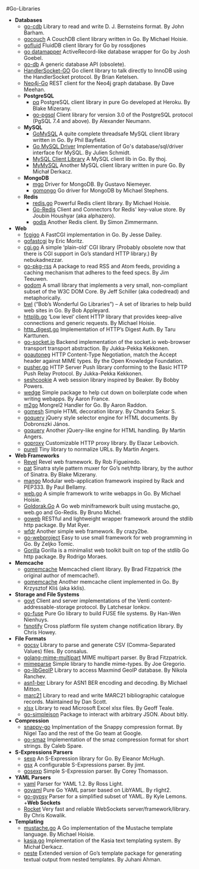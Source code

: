 #Go-Libraries

+ **Databases**
    + [go-cdb](https://github.com/jbarham/go-cdb) Library to read and write D. J. Bernsteins format. By John Barham.
    + [gocouch](http://github.com/hoisie/gocouch) A CouchDB client library written in Go. By Michael Hoisie.
    + [gofluid](http://code.google.com/p/gofluid/) FluidDB client library for Go by rossdjones
    + [go datamapper](http://github.com/yyyc514/go_datamapper) ActiveRecord-like database wrapper for Go by Josh Goebel.
    + [go-db](http://github.com/phf/go-db) A generic database API (obsolete).
    + [HandlerSocket-GO](https://github.com/bketelsen/handlersocket-go) Go client library to talk directly to InnoDB using the HandlerSocket protocol. By Brian Ketelsen.
    + [Neo4j-Go](https://github.com/davemeehan/Neo4j-GO) REST client for the Neo4j graph database. By Dave Meehan.
  + **PostgreSQL**
      + [pq](https://github.com/bmizerany/pq) PostgreSQL client library in pure Go developed at Heroku. By Blake Mizerany.
      + [go-pgsql](http://github.com/lxn/go-pgsql) Client library for version 3.0 of the PostgreSQL protocol (PgSQL 7.4 and above). By Alexander Neumann.
  + **MySQL** 
      + [GoMySQL](http://github.com/Philio/GoMySQL) A quite complete threadsafe MySQL client library written in Go. By Phil Bayfield.
      + [Go MySQL Driver](http://code.google.com/p/go-mysql-driver/) Implementation of Go's database/sql/driver interface for MySQL. By Julien Schmidt.
      + [MySQL Client Library](http://github.com/thoj/Go-MySQL-Client-Library) A MySQL client lib in Go. By thoj.
      + [MyMySQL](https://github.com/ziutek/mymysql) Another MySQL client library written in pure Go. By Michał Derkacz.
  + **MongoDB**
      + [mgo](http://labix.org/mgo) Driver for MongoDB. By Gustavo Niemeyer.
      + [gomongo](http://github.com/mikejs/gomongo) Go driver for MongoDB by Michael Stephens.
  + **Redis**
      + [redis.go](https://github.com/hoisie/redis.go) Powerful Redis client library. By Michael Hoisie.
      + [Go-Redis](http://github.com/alphazero/Go-Redis) Client and Connectors for Redis' key-value store. By Joubin Houshyar (aka alphazero).
      + [godis](https://github.com/simonz05/godis) Another Redis client. By Simon Zimmermann.
+ **Web**
    + [fcgigo](http://github.com/jldailey/fcgigo) A FastCGI implementation in Go. By Jesse Dailey.
    + [gofastcgi](https://launchpad.net/~ericmoritz/+junk/gofastcgi) by Eric Moritz.
    + [cgi.go](hhttps://github.com/nebukadnezzar/cgi.go) A simple ‘plain-old’ CGI library (Probably obsolete now that there is CGI support in Go’s standard HTTP library.) By nebukadnezzar.
    + [go-pkg-rss](http://github.com/jteeuwen/go-pkg-rss) A package to read RSS and Atom feeds, providing a caching mechanism that adheres to the feed specs. By Jim Teeuwen.
    + [godom](http://code.google.com/p/godom/) A small library that implements a very small, non-compliant subset of the W3C DOM Core. By Jeff Schiller (aka codedread) and metaphorically.
    + [bwl](http://github.com/bobappleyard/bwl) (“Bob’s Wonderful Go Libraries”) – A set of libraries to help build web sites in Go. By Bob Appleyard.
    + [httplib.go](http://github.com/hoisie/httplib.go) ‘Low level’ client HTTP library that provides keep-alive connections and generic requests. By Michael Hoisie.
    + [http_digest.go](https://bitbucket.org/taruti/http_digest.go/wiki/Home) Implementation of HTTP’s Digest Auth. By Taru Karttunen.
    + [go-socket.io](https://github.com/madari/go-socket.io) Backend implementation of the socket.io web-browser transport transport abstraction. By Jukka-Pekka Kekkonen.
    + [goautoneg](https://bitbucket.org/ww/goautoneg) HTTP Content-Type Negotiation, match the Accept header against MIME types. By the Open Knowledge Foundation.
    + [pusher.go](http://gopkgdoc.appspot.com/pkg/github.com/madari/pusher.go) HTTP Server Push library conforming to the Basic HTTP Push Relay Protocol. By Jukka-Pekka Kekkonen.
    + [seshcookie](https://github.com/bpowers/seshcookie) A web session library inspired by Beaker. By Bobby Powers.
    + [wedge](https://github.com/AeroNotix/wedge) Simple package to help cut down on boilerplate code when writing webapps. By Aaron France.
    + [m2go](https://github.com/araddon/m2go) Mongrel2 Handler for Go. By Aaron Raddon.
    + [gomesh](https://github.com/tuxychandru/gomesh) Simple HTML decoration library. By Chandra Sekar S.
    + [goquery](https://github.com/opesun/goquery) jQuery style selector engine for HTML documents. By Dobronszki János.
    + [goquery](https://github.com/PuerkitoBio/goquery) Another jQuery-like engine for HTML handling. By Martin Angers.
    + [goproxy](https://github.com/elazarl/goproxy) Customizable HTTP proxy library. By Elazar Leibovich.
    + [purell](https://github.com/PuerkitoBio/purell) Tiny library to normalize URLs. By Martin Angers.
+ **Web Frameworks**
    + [Revel](http://robfig.github.io/revel) Revel web framework. By Rob Figueiredo.
    + [pat](https://github.com/bmizerany/pat) Sinatra style pattern muxer for Go’s net/http library, by the author of Sinatra. By Blake Mizerany.
    + [mango](https://github.com/paulbellamy/mango) Modular web-application framework inspired by Rack and PEP333. By Paul Bellamy.
    + [web.go](http://github.com/hoisie/web.go) A simple framework to write webapps in Go. By Michael Hoisie.
    + [Goldorak.Go](http://github.com/nono/Goldorak.Go) A Go web miniframework built using mustache.go, web.go and Go-Redis. By Bruno Michel.
    + [goweb](http://code.google.com/p/goweb/) RESTful and lightweight wrapper framework around the stdlib http package. By Mat Ryer.
    + [wfdr](https://github.com/crazy2be/wfdr) Another simple web framework. By crazy2be.
    + [go-webproject](https://github.com/scyth/go-webproject) Easy to use small framework for web programming in Go. By Zeljko Tomic.
    + [Gorilla](http://gorilla-web.appspot.com/) Gorilla is a minimalist web toolkit built on top of the stdlib Go http package. By Rodrigo Moraes.
+ **Memcache**
    + [gomemcache](https://github.com/bradfitz/gomemcache/) Memcached client library. By Brad Fitzpatrick (the original author of memcache!).
    + [gomemcache](http://github.com/kklis/gomemcache) Another memcache client implemented in Go. By Krzysztof Kliś (aka kklis).
+ **Storage and File Systems**
    + [govt](http://code.google.com/p/govt/) Client and server implementations of the Venti content-addressable-storage protocol. By Latchesar Ionkov.
    + [go-fuse](https://github.com/hanwen/go-fuse) Pure Go library to build FUSE file systems. By Han-Wen Nienhuys.
    + [fsnotify](https://github.com/howeyc/fsnotify/) Cross platform file system change notification library. By Chris Howey.
+ **File Formats**
    + [gocsv](http://code.google.com/p/gocsv/) Library to parse and generate CSV (Comma-Separated Values) files. By consalus.
    + [golang-mime-multipart](http://github.com/bradfitz/golang-mime-multipart) MIME multipart parser. By Brad Fitzpatrick.
    + [mimeparse](http://code.google.com/p/mimeparse/) Simple library to handle mime-types. By Joe Gregorio.
    + [go-libGeoIP](https://github.com/nranchev/go-libGeoIP) Library to access Maxmind GeoIP database. By Nikola Ranchev.
    + [asn1-ber](https://github.com/mmitton/asn1-ber) Library for ASN1 BER encoding and decoding. By Michael Mitton.
    + [marc21](https://gitorious.org/marc21-go/marc21) Library to read and write MARC21 bibliographic catalogue records. Maintained by Dan Scott.
    + [xlsx](https://github.com/tealeg/xlsx) Library to read Microsoft Excel xlsx files. By Geoff Teale.
    + [go-simplejson](https://github.com/bitly/go-simplejson) Package to interact with arbitrary JSON. About bitly.
+ **Compression**
    + [snappy-go](http://code.google.com/p/snappy-go/) Implmentation of the Snappy compression format. By Nigel Tao and the rest of the Go team at Google.
    + [go-smaz](https://github.com/cespare/go-smaz) Implementation of the smaz compression format for short strings. By Caleb Spare.
+ **S-Expressions Parsers**
    + [sexp](https://github.com/feyeleanor/sexp) An S-Expression library for Go. By Eleanor McHugh.
    + [gsx](https://github.com/jteeuwen/gsx) A configurable S-Expressions parser. By jimt.
    + [gosexp](https://github.com/cthom06/gosexp) Simple S-Expression parser. By Corey Thomasson.
+ **YAML Parsers**
    + [yaml](https://bitbucket.org/zombiezen/yaml) Parser for YAML 1.2. By Ross Light.
    + [goyaml](http://code.google.com/p/goyaml/) Pure Go YAML parser based on LibYAML. By rlight2.
    + [go-gypsy](https://github.com/kylelemons/go-gypsy) Parser for a simplified subset of YAML. By Kyle Lemons.
+**Web Sockets**
    + [Rocket](https://github.com/nu7hatch/webrocket) Very fast and reliable WebSockets server/framework/library. By Chris Kowalik.
+ **Templating**
    + [mustache.go](http://github.com/hoisie/mustache.go) A Go implementation of the Mustache template language. By Michael Hoisie.
    + [kasia.go](https://github.com/ziutek/kasia.go) Implementation of the Kasia text templating system. By Michał Derkacz.
    + [neste](https://github.com/fzzbt/neste) Extended version of Go’s template package for generating textual output from nested templates. By Juhani Ahman.
